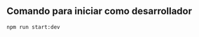 ## Comando para iniciar como desarrollador

```
npm run start:dev
```
<!-- agergar enums con roles -->